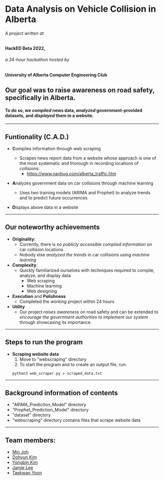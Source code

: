 # Data Analysis on Vehicle Collision in Alberta
###### A project written at
#### HackED Beta 2022,
###### a 24-hour hackathon hosted by
#### University of Alberta Computer Engineering Club


## Our goal was to raise awareness on **road safety**, specifically in **Alberta**. 
#### To do so, we _compiled_ news data, _analyzed_ government-provided datasets, and _displayed_ them in a website. 
---
## Funtionality (C.A.D.)
- **C**ompiles information through web scraping
    - Scrapes news report data from a website whose approach is one of the most systematic and thorough in recording locations of collisions:
        - https://www.navbug.com/alberta_traffic.htm

- **A**nalyzes government data on car collisions through machine learning
    - Uses two training models (ARIMA and Prophet) to analyze trends and to predict future occurrences

- **D**isplays above data in a website

---
## Our noteworthy achievements 
- **Originality**: 
    - Currently, there is _no publicly accessible compiled information_ on car collision locations
    - Nobody else _analyzed the trends_ in car collisions using _machine learning_ 
- **Complexity**:
    - Quickly familiarized ourselves with techniques required to compile, analyze, and display data
        - Web scraping
        - Machine learning
        - Web designing
- **Execution** and **Polishness**
    - Completed the _working_ project within 24 hours
- **Utility**
    - Our project _raises awareness_ on road safety and can be extended to _encourage the government authorities to implement our system_ through showcasing its importance.

---
## Steps to run the program
- **Scraping website data**
    1. Move to "webscraping" directory
    2. To start the program and to create an output file, run:
    ```
    python3 web_scraper.py > scraped_data.txt
    ```

---
## Background information of contents
- "ARIMA_Prediction_Model" directory
- "Prophet_Prediction_Model" directory
- "dataset" directory
- "webscraping" directory contains files that scrape website data

---
## Team members:
* [Min Joh](https://github.com/CavityKingu)
* [Dohyun Kim](https://github.com/kdhminime)
* [Yongbin Kim](https://github.com/yongbin4) 
* [Jamie Lee](https://github.com/jamielee0629)
* [Taekwan Yoon](https://github.com/taekwan-yoon)

